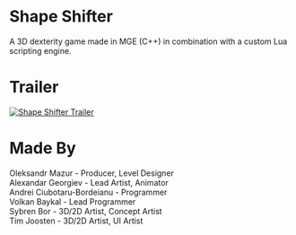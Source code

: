 # Shape Shifter #

A 3D dexterity game made in MGE (C++) in combination with a custom Lua scripting engine.

# Trailer #

[![Shape Shifter Trailer](https://img.youtube.com/vi/8P9S8zAK2eM/0.jpg)](https://www.youtube.com/watch?v=8P9S8zAK2eM&feature=youtu.be "Shape Shifter Trailer")

# Made By #
Oleksandr Mazur - Producer, Level Designer\
Alexandar Georgiev - Lead Artist, Animator\
Andrei Ciubotaru-Bordeianu - Programmer\
Volkan Baykal - Lead Programmer\
Sybren Bor - 3D/2D Artist, Concept Artist\
Tim Joosten - 3D/2D Artist, UI Artist
